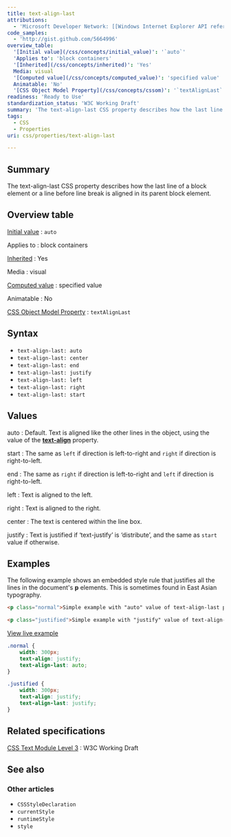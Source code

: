 ```yaml
---
title: text-align-last
attributions:
  - 'Microsoft Developer Network: [[Windows Internet Explorer API reference](http://msdn.microsoft.com/en-us/library/ie/hh828809%28v=vs.85%29.aspx) Article]'
code_samples:
  - 'http://gist.github.com/5664996'
overview_table:
  '[Initial value](/css/concepts/initial_value)': '`auto`'
  'Applies to': 'block containers'
  '[Inherited](/css/concepts/inherited)': 'Yes'
  Media: visual
  '[Computed value](/css/concepts/computed_value)': 'specified value'
  Animatable: 'No'
  '[CSS Object Model Property](/css/concepts/cssom)': '`textAlignLast`'
readiness: 'Ready to Use'
standardization_status: 'W3C Working Draft'
summary: 'The text-align-last CSS property describes how the last line of a block element or a line before line break is aligned in its parent block element.'
tags:
  - CSS
  - Properties
uri: css/properties/text-align-last

---
```

## Summary

The text-align-last CSS property describes how the last line of a block element or a line before line break is aligned in its parent block element.

## Overview table

[Initial value](/css/concepts/initial_value)
:   `auto`

Applies to
:   block containers

[Inherited](/css/concepts/inherited)
:   Yes

Media
:   visual

[Computed value](/css/concepts/computed_value)
:   specified value

Animatable
:   No

[CSS Object Model Property](/css/concepts/cssom)
:   `textAlignLast`

## Syntax

-   `text-align-last: auto`
-   `text-align-last: center`
-   `text-align-last: end`
-   `text-align-last: justify`
-   `text-align-last: left`
-   `text-align-last: right`
-   `text-align-last: start`

## Values

auto
:   Default. Text is aligned like the other lines in the object, using the value of the [**text-align**](/css/properties/text-align) property.

start
:   The same as `left` if direction is left-to-right and `right` if direction is right-to-left.

end
:   The same as `right` if direction is left-to-right and `left` if direction is right-to-left.

left
:   Text is aligned to the left.

right
:   Text is aligned to the right.

center
:   The text is centered within the line box.

justify
:   Text is justified if ‘text-justify’ is ‘distribute’, and the same as `start` value if otherwise.

## Examples

The following example shows an embedded style rule that justifies all the lines in the document's **p** elements. This is sometimes found in East Asian typography.

``` html
<p class="normal">Simple example with "auto" value of text-align-last property. This paragraph needs to be really long in order to show how to work with text-align-last property. It only works because we set a width for this paragraph though.</p>

<p class="justified">Simple example with "justify" value of text-align-last property. In this case, the last line is also justified. This paragraph needs to be really long in order to show how to work with text-align-last property.</p>
```

[View live example](http://code.webplatform.org/gist/5664996)

``` css
.normal {
    width: 300px;
    text-align: justify;
    text-align-last: auto;
}

.justified {
    width: 300px;
    text-align: justify;
    text-align-last: justify;
}
```

## Related specifications

[CSS Text Module Level 3](http://www.w3.org/TR/css3-text/#text-align-last)
:   W3C Working Draft

## See also

### Other articles

-   `CSSStyleDeclaration`
-   `currentStyle`
-   `runtimeStyle`
-   `style`
